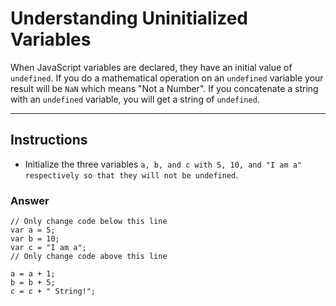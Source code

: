 # Understanding Uninitialized Variables
When JavaScript variables are declared, they have an initial value of `undefined`. If you do a mathematical operation on an `undefined` variable your result will be `NaN` which means "Not a Number". If you concatenate a string with an `undefined` variable, you will get a string of `undefined`.

---

## Instructions

- Initialize the three variables `a, b, and c with 5, 10, and "I am a" respectively so that they will not be undefined`.


### Answer

```
// Only change code below this line
var a = 5;
var b = 10;
var c = "I am a";
// Only change code above this line

a = a + 1;
b = b + 5;
c = c + " String!";
```